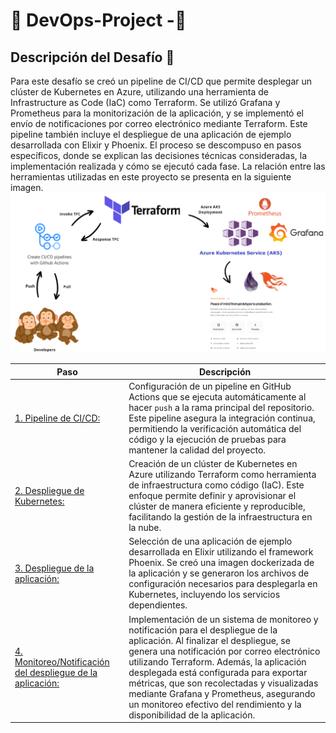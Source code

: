 
# 🐒 DevOps-Project -🐒

## Descripción del Desafío 🐒
 Para este desafío se creó un pipeline de CI/CD que permite desplegar un clúster de Kubernetes en Azure, utilizando una herramienta de Infrastructure as Code (IaC) como Terraform. Se utilizó Grafana y Prometheus para la monitorización de la aplicación, y se implementó el envío de notificaciones por correo electrónico mediante Terraform. Este pipeline también incluye el despliegue de una aplicación de ejemplo desarrollada con Elixir y Phoenix. 
El proceso se descompuso en pasos específicos, donde se explican las decisiones técnicas consideradas, la implementación realizada y cómo se ejecutó cada fase. La relación entre las herramientas utilizadas en este proyecto se presenta en la siguiente imagen.
![Arquitectura](./media/diagrama.png)


| Paso                                               | Descripción                                                                                                                                                                                                                                                                                   |
|----------------------------------------------------|------------------------------------------------------------------------------------------------------------------------------------------------------------------------------------------------------------------------------------------------------------------------------------------------|
| [1. Pipeline de CI/CD:](README1.md)                | Configuración de un pipeline en GitHub Actions que se ejecuta automáticamente al hacer `push` a la rama principal del repositorio. Este pipeline asegura la integración continua, permitiendo la verificación automática del código y la ejecución de pruebas para mantener la calidad del proyecto.           |
| [2. Despliegue de Kubernetes:](README2.md)         | Creación de un clúster de Kubernetes en Azure utilizando Terraform como herramienta de infraestructura como código (IaC). Este enfoque permite definir y aprovisionar el clúster de manera eficiente y reproducible, facilitando la gestión de la infraestructura en la nube.                           |
| [3. Despliegue de la aplicación:](README3.md)      | Selección de una aplicación de ejemplo desarrollada en Elixir utilizando el framework Phoenix. Se creó una imagen dockerizada de la aplicación y se generaron los archivos de configuración necesarios para desplegarla en Kubernetes, incluyendo los servicios dependientes.                     |
| [4. Monitoreo/Notificación del despliegue de la aplicación:](README4.md) | Implementación de un sistema de monitoreo y notificación para el despliegue de la aplicación. Al finalizar el despliegue, se genera una notificación por correo electrónico utilizando Terraform. Además, la aplicación desplegada está configurada para exportar métricas, que son recolectadas y visualizadas mediante Grafana y Prometheus, asegurando un monitoreo efectivo del rendimiento y la disponibilidad de la aplicación. |
